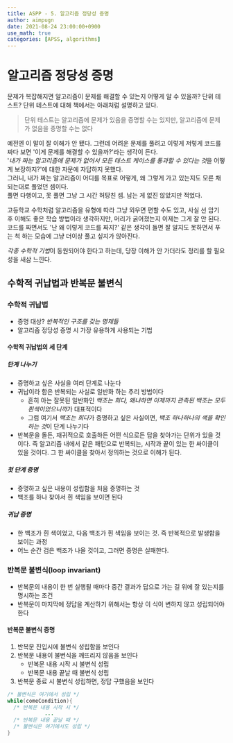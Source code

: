 ```yaml
---
title: ASPP - 5. 알고리즘 정당성 증명
author: aimpugn
date: 2021-08-24 23:00:00+0900
use_math: true
categories: [APSS, algorithms]
---
```


# 알고리즘 정당성 증명

문제가 복잡해지면 알고리즘이 문제를 해결할 수 있는지 어떻게 알 수 있을까? 단위 테스트? 단위 테스트에 대해 책에서는 아래처럼 설명하고 있다.
  
> 단위 테스트는 알고리즘에 문제가 있음을 증명할 수는 있지만, 알고리즘에 문제가 없음을 증명할 수는 없다  

예전엔 이 말이 잘 이해가 안 됐다. 그런데 어려운 문제를 풀려고 이렇게 저렇게 코드를 짜다 보면 '이게 문제를 해결할 수 있을까?'라는 생각이 든다.  
'*내가 짜는 알고리즘에 문제가 없어서 모든 테스트 케이스를 통과할 수 있다는 것*을 어떻게 보장하지?'에 대한 자문에 자답하지 못했다.  
그러니, 내가 짜는 알고리즘이 어디를 목표로 어떻게, 왜 그렇게 가고 있는지도 모른 채 되는대로 풀었던 셈이다.  
풀면 다행이고, 못 풀면 그냥 그 시간 허탕친 셈. 남는 게 없진 않았지만 적었다.  

고등학교 수학처럼 알고리즘을 유형에 따라 그냥 외우면 편할 수도 있고, 사실 선 암기 후 이해도 좋은 학습 방법이라 생각하지만, 머리가 굵어졌는지 이제는 그게 잘 안 된다.  
코드를 짜면서도 '난 왜 이렇게 코드를 짜지?' 같은 생각이 들면 잘 알지도 못하면서 푸는 척 하는 모습에 그냥 더이상 풀고 싶지가 않아진다.  

*각종 수학적 기법*이 동원되어야 한다고 하는데, 당장 이해가 안 가더라도 정리를 할 필요성을 새삼 느낀다.

## 수학적 귀납법과 반복문 불변식

### 수학적 귀납법

- 증명 대상? *반복적인 구조를 갖는 명제들*
- 알고리즘 정당성 증명 시 가장 유용하게 사용되는 기법

#### 수학적 귀납법의 세 단계

##### 단계 나누기

- 증명하고 싶은 사실을 여러 단계로 나눈다
- 귀납이라 함은 반복되는 사실로 일반화 하는 추리 방법이다
  - 흔히 아는 잘못된 일반화인 *백조는 희다, 왜냐하면 이제까지 관측된 백조는 모두 흰색이었으니까*가 대표적이다
  - 그럼 여기서 *백조는 희다*가 증명하고 싶은 사실이면, *백조 하나하나의 색을 확인하는 것*이 단계 나누기다
- 반복문을 돌든, 재귀적으로 호출하든 어떤 식으로든 답을 찾아가는 단위가 있을 것이다. 즉 알고리즘 내에서 같은 패턴으로 반복되는, 시작과 끝이 있는 한 싸이클이 있을 것이다. 그 한 싸이클을 찾아서 정의하는 것으로 이해가 된다.

##### 첫 단계 증명

- 증명하고 싶은 내용이 성립함을 처음 증명하는 것
- 백조를 하나 찾아서 흰 색임을 보이면 된다

##### 귀납 증명

- 한 백조가 흰 색이었고, 다음 백조가 흰 색임을 보이는 것. 즉 반복적으로 발생함을 보이는 과정
- 어느 순간 검은 백조가 나올 것이고, 그러면 증명은 실패한다.

### 반복문 불변식(loop invariant)

- 반복문의 내용이 한 번 실행될 때마다 중간 결과가 답으로 가는 길 위에 잘 있는지를 명시하는 조건
- 반복문이 마지막에 정답을 계산하기 위해서는 항상 이 식이 변하지 않고 성립되어야 한다

#### 반복문 불변식 증명

1. 반복문 진입시에 불변식 성립함을 보인다
2. 반복문 내용이 불변식을 깨뜨리지 않음을 보인다
   - 반복문 내용 시작 시 불변식 성립
   - 반복문 내용 끝날 때 불변식 성립
3. 반복문 종료 시 불변식 성립하면, 정답 구했음을 보인다

```java
/* 불변식은 여기에서 성립 */
while(comeCondition){
  /* 반복문 내용 시작 시 */
            ...
  /* 반복문 내용 끝날 때 */
  /* 불변식은 여기에서도 성립 */
}
```
